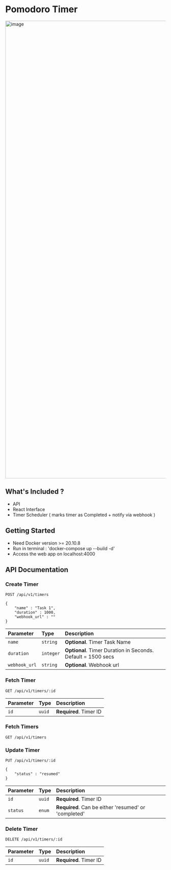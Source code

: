 
# Pomodoro Timer

<img width="1440" alt="image" src="https://user-images.githubusercontent.com/19173627/135675962-ae9175cb-5a56-413c-a309-c008b5ef958a.png">

## What's Included ?

- API 
- React Interface
- Timer Scheduler ( marks timer as Completed + notify via webhook )

## Getting Started

- Need Docker version >= 20.10.8
- Run in terminal : 'docker-compose up --build -d'
- Access the web app on localhost:4000

## API Documentation

### Create Timer
```http
POST /api/v1/timers

{
    "name" : "Task 1",
    "duration" : 1000,
    "webhook_url" : ""
}

```

| Parameter | Type | Description |
| :--- | :--- | :--- |
| `name` | `string` | **Optional**. Timer Task Name |
| `duration` | `integer` | **Optional**. Timer Duration in Seconds. Default = 1500 secs |
| `webhook_url` | `string` | **Optional**. Webhook url |

### Fetch Timer
```http
GET /api/v1/timers/:id
```

| Parameter | Type | Description |
| :--- | :--- | :--- |
| `id` | `uuid` | **Required**. Timer ID |

### Fetch Timers
```http
GET /api/v1/timers
```

### Update Timer
```http
PUT /api/v1/timers/:id

{
    "status" : "resumed"
}

```

| Parameter | Type | Description |
| :--- | :--- | :--- |
| `id` | `uuid` | **Required**. Timer ID |
| `status` | `enum` | **Required**. Can be either 'resumed' or 'completed' |

### Delete Timer
```http
DELETE /api/v1/timers/:id
```

| Parameter | Type | Description |
| :--- | :--- | :--- |
| `id` | `uuid` | **Required**. Timer ID |




